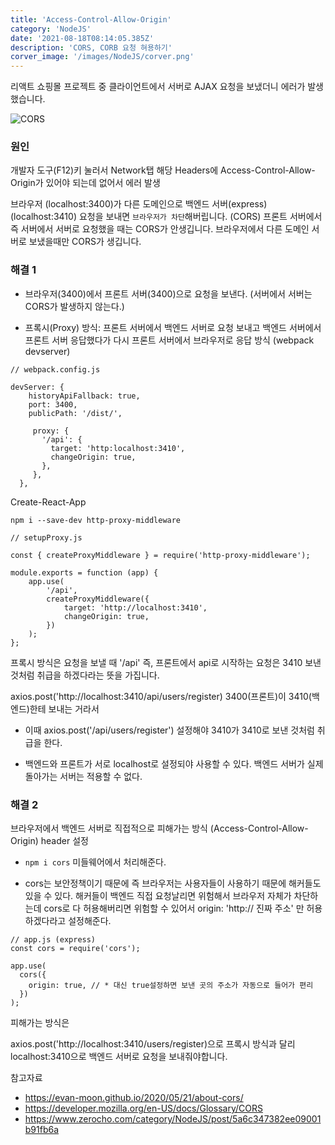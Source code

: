 ```yaml
---
title: 'Access-Control-Allow-Origin'
category: 'NodeJS'
date: '2021-08-18T08:14:05.385Z'
description: 'CORS, CORB 요청 혀용하기'
corver_image: '/images/NodeJS/corver.png'
---
```


리액트 쇼핑몰 프로젝트 중 클라이언트에서 서버로 AJAX 요청을 보냈더니 에러가 발생했습니다.

![CORS](/images/NodeJS/cors.png)

### 원인

개발자 도구(F12)키 눌러서 Network탭 해당 Headers에 Access-Control-Allow-Origin가 있어야 되는데 없어서 에러 발생

브라우저 (localhost:3400)가 다른 도메인으로 백엔드 서버(express)(localhost:3410) 요청을 보내면 `브라우저가 차단`해버립니다. (CORS)
프론트 서버에서 즉 서버에서 서버로 요청했을 때는 CORS가 안생깁니다.
브라우저에서 다른 도메인 서버로 보냈을때만 CORS가 생깁니다.

### 해결 1

- 브라우저(3400)에서 프론트 서버(3400)으로 요청을 보낸다. (서버에서 서버는 CORS가 발생하지 않는다.)

- 프록시(Proxy) 방식: 프론트 서버에서 백엔드 서버로 요청 보내고 백엔드 서버에서 프론트 서버 응답했다가 다시 프론트 서버에서 브라우저로 응답 방식 (webpack devserver)

```
// webpack.config.js

devServer: {
    historyApiFallback: true,
    port: 3400,
    publicPath: '/dist/',

     proxy: {
       '/api': {
         target: 'http:localhost:3410',
         changeOrigin: true,
       },
     },
  },
```

Create-React-App

`npm i --save-dev http-proxy-middleware`

```
// setupProxy.js

const { createProxyMiddleware } = require('http-proxy-middleware');

module.exports = function (app) {
    app.use(
        '/api',
        createProxyMiddleware({
            target: 'http://localhost:3410',
            changeOrigin: true,
        })
    );
};
```

프록시 방식은 요청을 보낼 때 '/api' 즉, 프론트에서 api로 시작하는 요청은 3410 보낸 것처럼 취급을 하겠다라는 뜻을 가집니다.

axios.post('http://localhost:3410/api/users/register) 3400(프론트)이 3410(백엔드)한테 보내는 거라서

- 이때 axios.post('/api/users/register') 설정해야 3410가 3410로 보낸 것처럼 취급을 한다.

- 백엔드와 프론트가 서로 localhost로 설정되야 사용할 수 있다. 백엔드 서버가 실제 돌아가는 서버는 적용할 수 없다.

### 해결 2

브라우저에서 백엔드 서버로 직접적으로 피해가는 방식 (Access-Control-Allow-Origin) header 설정

- `npm i cors` 미들웨어에서 처리해준다.

- cors는 보안정책이기 때문에 즉 브라우저는 사용자들이 사용하기 때문에 해커들도 있을 수 있다. 해커들이 백엔드 직접 요청날리면 위험해서 브라우저 자체가 차단하는데
  cors로 다 허용해버리면 위험할 수 있어서 origin: 'http:// 진짜 주소' 만 허용하겠다라고 설정해준다.

```
// app.js (express)
const cors = require('cors');

app.use(
  cors({
    origin: true, // * 대신 true설정하면 보낸 곳의 주소가 자동으로 들어가 편리
  })
);
```

피해가는 방식은

axios.post('http://localhost:3410/users/register)으로 프록시 방식과 달리 localhost:3410으로 백엔드 서버로 요청을 보내줘야합니다.

참고자료

- https://evan-moon.github.io/2020/05/21/about-cors/
- https://developer.mozilla.org/en-US/docs/Glossary/CORS
- https://www.zerocho.com/category/NodeJS/post/5a6c347382ee09001b91fb6a
